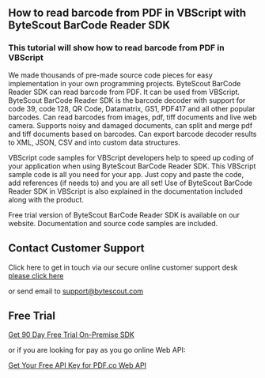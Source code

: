 ## How to read barcode from PDF in VBScript with ByteScout BarCode Reader SDK

### This tutorial will show how to read barcode from PDF in VBScript

We made thousands of pre-made source code pieces for easy implementation in your own programming projects. ByteScout BarCode Reader SDK can read barcode from PDF. It can be used from VBScript. ByteScout BarCode Reader SDK is the barcode decoder with support for code 39, code 128, QR Code, Datamatrix, GS1, PDF417 and all other popular barcodes. Can read barcodes from images, pdf, tiff documents and live web camera. Supports noisy and damaged documents, can split and merge pdf and tiff documents based on barcodes. Can export barcode decoder results to XML, JSON, CSV and into custom data structures.

VBScript code samples for VBScript developers help to speed up coding of your application when using ByteScout BarCode Reader SDK. This VBScript sample code is all you need for your app. Just copy and paste the code, add references (if needs to) and you are all set! Use of ByteScout BarCode Reader SDK in VBScript is also explained in the documentation included along with the product.

Free trial version of ByteScout BarCode Reader SDK is available on our website. Documentation and source code samples are included.

## Contact Customer Support

Click here to get in touch via our secure online customer support desk [please click here](https://bytescout.zendesk.com/hc/en-us/requests/new?subject=ByteScout%20BarCode%20Reader%20SDK%20Question)

or send email to [support@bytescout.com](mailto:support@bytescout.com?subject=ByteScout%20BarCode%20Reader%20SDK%20Question) 

## Free Trial

[Get 90 Day Free Trial On-Premise SDK](https://bytescout.com/download/web-installer?utm_source=github-readme)

or if you are looking for pay as you go online Web API:

[Get Your Free API Key for PDF.co Web API](https://pdf.co/documentation/api?utm_source=github-readme)